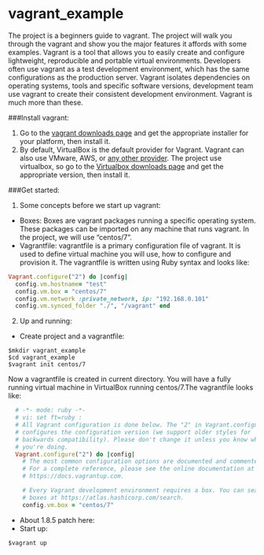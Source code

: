 # vagrant_example
The project is a beginners guide to vagrant. The project will walk you through the vagrant and show you the major features it affords with some examples.
Vagrant is a tool that allows you to easily create and configure lightweight, reproducible and portable virtual environments. Developers often use vagrant as a test development environment, which has the same configurations as the production server. Vagrant isolates dependencies on operating systems, tools and specific software versions, development team use vagrant to create their consistent development environment. Vagrant is much more than these.


###Install vagrant:
1. Go to the [vagrant downloads page](https://www.vagrantup.com/downloads.html) and get the appropriate installer for your platform, then install it.  
2. By default, VirtualBox is the default provider for Vagrant. Vagrant can also use VMware, AWS, or [any other provider](https://www.vagrantup.com/docs/providers/).  The project use virtualbox, so go to the [Virtualbox downloads page](https://www.virtualbox.org/wiki/Downloads) and get the appropriate version, then install it. 


###Get started:
1. Some concepts before we start up vagrant: 
  - Boxes: Boxes are vagrant packages running a specific operating system. These packages can be imported on any machine that runs vagrant.  In the project, we will use “centos/7”.
  - Vagrantfile: vagrantfile is a primary configuration file of vagrant. It is used to define virtual machine you will use, how to configure and provision it. The vagrantfile is written using Ruby syntax and looks like:
  ```ruby
Vagrant.configure("2") do |config|     
	config.vm.hostname= "test"
 	config.vm.box = "centos/7"     
	config.vm.network :private_network, ip: "192.168.0.101" 
	config.vm.synced_folder "./", "/vagrant" end
  ```
2. Up and running:
  - Create project and a vagrantfile:
  ```
$mkdir vagrant_example
$cd vagrant_example
$vagrant init centos/7
  ```
  Now a vagrantfile is created in current directory. You will have a fully running virtual machine in VirtualBox running centos/7.The vagrantfile looks like:
  ```ruby
	# -*- mode: ruby -*-
	# vi: set ft=ruby :
	# All Vagrant configuration is done below. The "2" in Vagrant.configure
	# configures the configuration version (we support older styles for
	# backwards compatibility). Please don't change it unless you know what
	# you're doing.
	Vagrant.configure("2") do |config|
	  # The most common configuration options are documented and commented below.
	  # For a complete reference, please see the online documentation at
	  # https://docs.vagrantup.com.

	  # Every Vagrant development environment requires a box. You can search for
	  # boxes at https://atlas.hashicorp.com/search.
	  config.vm.box = "centos/7"
  ```
  - About 1.8.5 patch here:  
  - Start up:
   
  ```
$vagrant up
  ```

